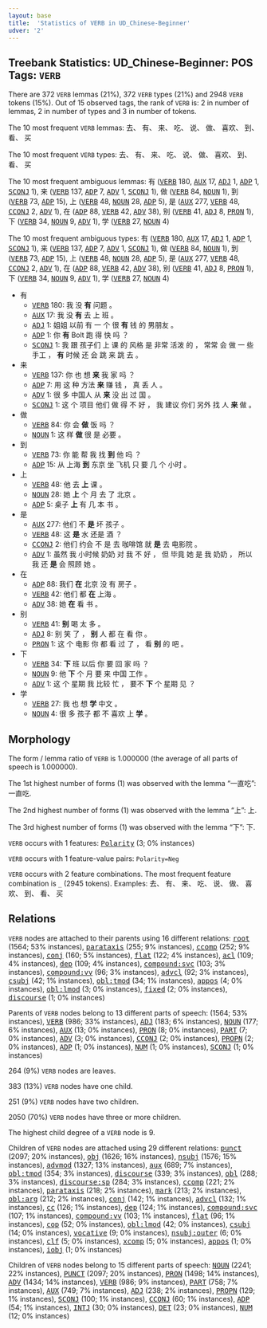 ```yaml
---
layout: base
title:  'Statistics of VERB in UD_Chinese-Beginner'
udver: '2'
---
```


## Treebank Statistics: UD_Chinese-Beginner: POS Tags: `VERB`

There are 372 `VERB` lemmas (21%), 372 `VERB` types (21%) and 2948 `VERB` tokens (15%).
Out of 15 observed tags, the rank of `VERB` is: 2 in number of lemmas, 2 in number of types and 3 in number of tokens.

The 10 most frequent `VERB` lemmas: 去、 有、 来、 吃、 说、 做、 喜欢、 到、 看、 买

The 10 most frequent `VERB` types:  去、 有、 来、 吃、 说、 做、 喜欢、 到、 看、 买

The 10 most frequent ambiguous lemmas: 有 (<tt><a href="zh_beginner-pos-VERB.html">VERB</a></tt> 180, <tt><a href="zh_beginner-pos-AUX.html">AUX</a></tt> 17, <tt><a href="zh_beginner-pos-ADJ.html">ADJ</a></tt> 1, <tt><a href="zh_beginner-pos-ADP.html">ADP</a></tt> 1, <tt><a href="zh_beginner-pos-SCONJ.html">SCONJ</a></tt> 1), 来 (<tt><a href="zh_beginner-pos-VERB.html">VERB</a></tt> 137, <tt><a href="zh_beginner-pos-ADP.html">ADP</a></tt> 7, <tt><a href="zh_beginner-pos-ADV.html">ADV</a></tt> 1, <tt><a href="zh_beginner-pos-SCONJ.html">SCONJ</a></tt> 1), 做 (<tt><a href="zh_beginner-pos-VERB.html">VERB</a></tt> 84, <tt><a href="zh_beginner-pos-NOUN.html">NOUN</a></tt> 1), 到 (<tt><a href="zh_beginner-pos-VERB.html">VERB</a></tt> 73, <tt><a href="zh_beginner-pos-ADP.html">ADP</a></tt> 15), 上 (<tt><a href="zh_beginner-pos-VERB.html">VERB</a></tt> 48, <tt><a href="zh_beginner-pos-NOUN.html">NOUN</a></tt> 28, <tt><a href="zh_beginner-pos-ADP.html">ADP</a></tt> 5), 是 (<tt><a href="zh_beginner-pos-AUX.html">AUX</a></tt> 277, <tt><a href="zh_beginner-pos-VERB.html">VERB</a></tt> 48, <tt><a href="zh_beginner-pos-CCONJ.html">CCONJ</a></tt> 2, <tt><a href="zh_beginner-pos-ADV.html">ADV</a></tt> 1), 在 (<tt><a href="zh_beginner-pos-ADP.html">ADP</a></tt> 88, <tt><a href="zh_beginner-pos-VERB.html">VERB</a></tt> 42, <tt><a href="zh_beginner-pos-ADV.html">ADV</a></tt> 38), 别 (<tt><a href="zh_beginner-pos-VERB.html">VERB</a></tt> 41, <tt><a href="zh_beginner-pos-ADJ.html">ADJ</a></tt> 8, <tt><a href="zh_beginner-pos-PRON.html">PRON</a></tt> 1), 下 (<tt><a href="zh_beginner-pos-VERB.html">VERB</a></tt> 34, <tt><a href="zh_beginner-pos-NOUN.html">NOUN</a></tt> 9, <tt><a href="zh_beginner-pos-ADV.html">ADV</a></tt> 1), 学 (<tt><a href="zh_beginner-pos-VERB.html">VERB</a></tt> 27, <tt><a href="zh_beginner-pos-NOUN.html">NOUN</a></tt> 4)

The 10 most frequent ambiguous types:  有 (<tt><a href="zh_beginner-pos-VERB.html">VERB</a></tt> 180, <tt><a href="zh_beginner-pos-AUX.html">AUX</a></tt> 17, <tt><a href="zh_beginner-pos-ADJ.html">ADJ</a></tt> 1, <tt><a href="zh_beginner-pos-ADP.html">ADP</a></tt> 1, <tt><a href="zh_beginner-pos-SCONJ.html">SCONJ</a></tt> 1), 来 (<tt><a href="zh_beginner-pos-VERB.html">VERB</a></tt> 137, <tt><a href="zh_beginner-pos-ADP.html">ADP</a></tt> 7, <tt><a href="zh_beginner-pos-ADV.html">ADV</a></tt> 1, <tt><a href="zh_beginner-pos-SCONJ.html">SCONJ</a></tt> 1), 做 (<tt><a href="zh_beginner-pos-VERB.html">VERB</a></tt> 84, <tt><a href="zh_beginner-pos-NOUN.html">NOUN</a></tt> 1), 到 (<tt><a href="zh_beginner-pos-VERB.html">VERB</a></tt> 73, <tt><a href="zh_beginner-pos-ADP.html">ADP</a></tt> 15), 上 (<tt><a href="zh_beginner-pos-VERB.html">VERB</a></tt> 48, <tt><a href="zh_beginner-pos-NOUN.html">NOUN</a></tt> 28, <tt><a href="zh_beginner-pos-ADP.html">ADP</a></tt> 5), 是 (<tt><a href="zh_beginner-pos-AUX.html">AUX</a></tt> 277, <tt><a href="zh_beginner-pos-VERB.html">VERB</a></tt> 48, <tt><a href="zh_beginner-pos-CCONJ.html">CCONJ</a></tt> 2, <tt><a href="zh_beginner-pos-ADV.html">ADV</a></tt> 1), 在 (<tt><a href="zh_beginner-pos-ADP.html">ADP</a></tt> 88, <tt><a href="zh_beginner-pos-VERB.html">VERB</a></tt> 42, <tt><a href="zh_beginner-pos-ADV.html">ADV</a></tt> 38), 别 (<tt><a href="zh_beginner-pos-VERB.html">VERB</a></tt> 41, <tt><a href="zh_beginner-pos-ADJ.html">ADJ</a></tt> 8, <tt><a href="zh_beginner-pos-PRON.html">PRON</a></tt> 1), 下 (<tt><a href="zh_beginner-pos-VERB.html">VERB</a></tt> 34, <tt><a href="zh_beginner-pos-NOUN.html">NOUN</a></tt> 9, <tt><a href="zh_beginner-pos-ADV.html">ADV</a></tt> 1), 学 (<tt><a href="zh_beginner-pos-VERB.html">VERB</a></tt> 27, <tt><a href="zh_beginner-pos-NOUN.html">NOUN</a></tt> 4)


* 有
  * <tt><a href="zh_beginner-pos-VERB.html">VERB</a></tt> 180: 我 没 <b>有</b> 问题 。
  * <tt><a href="zh_beginner-pos-AUX.html">AUX</a></tt> 17: 我 没 <b>有</b> 去 上 班 。
  * <tt><a href="zh_beginner-pos-ADJ.html">ADJ</a></tt> 1: 姐姐 以前 有 一 个 很 <b>有</b> 钱 的 男朋友 。
  * <tt><a href="zh_beginner-pos-ADP.html">ADP</a></tt> 1: 你 <b>有</b> Bolt 跑 得 快 吗 ？
  * <tt><a href="zh_beginner-pos-SCONJ.html">SCONJ</a></tt> 1: 我 跟 孩子们 上 课 的 风格 是 非常 活泼 的 ， 常常 会 做 一 些 手工 ， <b>有</b> 时候 还 会 跳 来 跳 去 。
* 来
  * <tt><a href="zh_beginner-pos-VERB.html">VERB</a></tt> 137: 你 也 想 <b>来</b> 我 家 吗 ？
  * <tt><a href="zh_beginner-pos-ADP.html">ADP</a></tt> 7: 用 这 种 方法 <b>来</b> 赚 钱 ， 真 丢 人 。
  * <tt><a href="zh_beginner-pos-ADV.html">ADV</a></tt> 1: 很 多 中国人 从 <b>来</b> 没 出 过 国 。
  * <tt><a href="zh_beginner-pos-SCONJ.html">SCONJ</a></tt> 1: 这 个 项目 他们 做 得 不 好 ， 我 建议 你们 另外 找 人 <b>来</b> 做 。
* 做
  * <tt><a href="zh_beginner-pos-VERB.html">VERB</a></tt> 84: 你 会 <b>做</b> 饭 吗 ？
  * <tt><a href="zh_beginner-pos-NOUN.html">NOUN</a></tt> 1: 这 样 <b>做</b> 很 是 必要 。
* 到
  * <tt><a href="zh_beginner-pos-VERB.html">VERB</a></tt> 73: 你 能 帮 我 找 <b>到</b> 他 吗 ？
  * <tt><a href="zh_beginner-pos-ADP.html">ADP</a></tt> 15: 从 上海 <b>到</b> 东京 坐 飞机 只 要 几 个 小时 。
* 上
  * <tt><a href="zh_beginner-pos-VERB.html">VERB</a></tt> 48: 他 去 <b>上</b> 课 。
  * <tt><a href="zh_beginner-pos-NOUN.html">NOUN</a></tt> 28: 她 <b>上</b> 个 月 去 了 北京 。
  * <tt><a href="zh_beginner-pos-ADP.html">ADP</a></tt> 5: 桌子 <b>上</b> 有 几 本 书 。
* 是
  * <tt><a href="zh_beginner-pos-AUX.html">AUX</a></tt> 277: 他们 不 <b>是</b> 坏 孩子 。
  * <tt><a href="zh_beginner-pos-VERB.html">VERB</a></tt> 48: 这 <b>是</b> 水 还是 酒 ？
  * <tt><a href="zh_beginner-pos-CCONJ.html">CCONJ</a></tt> 2: 他们 约会 不 是 去 咖啡馆 就 <b>是</b> 去 电影院 。
  * <tt><a href="zh_beginner-pos-ADV.html">ADV</a></tt> 1: 虽然 我 小时候 奶奶 对 我 不 好 ， 但 毕竟 她 是 我 奶奶 ， 所以 我 还 <b>是</b> 会 照顾 她 。
* 在
  * <tt><a href="zh_beginner-pos-ADP.html">ADP</a></tt> 88: 我们 <b>在</b> 北京 没 有 房子 。
  * <tt><a href="zh_beginner-pos-VERB.html">VERB</a></tt> 42: 他们 都 <b>在</b> 上海 。
  * <tt><a href="zh_beginner-pos-ADV.html">ADV</a></tt> 38: 她 <b>在</b> 看 书 。
* 别
  * <tt><a href="zh_beginner-pos-VERB.html">VERB</a></tt> 41: <b>别</b> 喝 太 多 。
  * <tt><a href="zh_beginner-pos-ADJ.html">ADJ</a></tt> 8: 别 笑 了 ， <b>别</b> 人 都 在 看 你 。
  * <tt><a href="zh_beginner-pos-PRON.html">PRON</a></tt> 1: 这 个 电影 你 都 看 过 了 ， 看 <b>别</b> 的 吧 。
* 下
  * <tt><a href="zh_beginner-pos-VERB.html">VERB</a></tt> 34: <b>下</b> 班 以后 你 要 回 家 吗 ？
  * <tt><a href="zh_beginner-pos-NOUN.html">NOUN</a></tt> 9: 他 <b>下</b> 个 月 要 来 中国 工作 。
  * <tt><a href="zh_beginner-pos-ADV.html">ADV</a></tt> 1: 这 个 星期 我 比较 忙 ， 要不 <b>下</b> 个 星期 见 ？
* 学
  * <tt><a href="zh_beginner-pos-VERB.html">VERB</a></tt> 27: 我 也 想 <b>学</b> 中文 。
  * <tt><a href="zh_beginner-pos-NOUN.html">NOUN</a></tt> 4: 很 多 孩子 都 不 喜欢 上 <b>学</b> 。

## Morphology

The form / lemma ratio of `VERB` is 1.000000 (the average of all parts of speech is 1.000000).

The 1st highest number of forms (1) was observed with the lemma “一直吃”: 一直吃.

The 2nd highest number of forms (1) was observed with the lemma “上”: 上.

The 3rd highest number of forms (1) was observed with the lemma “下”: 下.

`VERB` occurs with 1 features: <tt><a href="zh_beginner-feat-Polarity.html">Polarity</a></tt> (3; 0% instances)

`VERB` occurs with 1 feature-value pairs: `Polarity=Neg`

`VERB` occurs with 2 feature combinations.
The most frequent feature combination is `_` (2945 tokens).
Examples: 去、 有、 来、 吃、 说、 做、 喜欢、 到、 看、 买


## Relations

`VERB` nodes are attached to their parents using 16 different relations: <tt><a href="zh_beginner-dep-root.html">root</a></tt> (1564; 53% instances), <tt><a href="zh_beginner-dep-parataxis.html">parataxis</a></tt> (255; 9% instances), <tt><a href="zh_beginner-dep-ccomp.html">ccomp</a></tt> (252; 9% instances), <tt><a href="zh_beginner-dep-conj.html">conj</a></tt> (160; 5% instances), <tt><a href="zh_beginner-dep-flat.html">flat</a></tt> (122; 4% instances), <tt><a href="zh_beginner-dep-acl.html">acl</a></tt> (109; 4% instances), <tt><a href="zh_beginner-dep-dep.html">dep</a></tt> (109; 4% instances), <tt><a href="zh_beginner-dep-compound-svc.html">compound:svc</a></tt> (103; 3% instances), <tt><a href="zh_beginner-dep-compound-vv.html">compound:vv</a></tt> (96; 3% instances), <tt><a href="zh_beginner-dep-advcl.html">advcl</a></tt> (92; 3% instances), <tt><a href="zh_beginner-dep-csubj.html">csubj</a></tt> (42; 1% instances), <tt><a href="zh_beginner-dep-obl-tmod.html">obl:tmod</a></tt> (34; 1% instances), <tt><a href="zh_beginner-dep-appos.html">appos</a></tt> (4; 0% instances), <tt><a href="zh_beginner-dep-obl-lmod.html">obl:lmod</a></tt> (3; 0% instances), <tt><a href="zh_beginner-dep-fixed.html">fixed</a></tt> (2; 0% instances), <tt><a href="zh_beginner-dep-discourse.html">discourse</a></tt> (1; 0% instances)

Parents of `VERB` nodes belong to 13 different parts of speech:  (1564; 53% instances), <tt><a href="zh_beginner-pos-VERB.html">VERB</a></tt> (986; 33% instances), <tt><a href="zh_beginner-pos-ADJ.html">ADJ</a></tt> (183; 6% instances), <tt><a href="zh_beginner-pos-NOUN.html">NOUN</a></tt> (177; 6% instances), <tt><a href="zh_beginner-pos-AUX.html">AUX</a></tt> (13; 0% instances), <tt><a href="zh_beginner-pos-PRON.html">PRON</a></tt> (8; 0% instances), <tt><a href="zh_beginner-pos-PART.html">PART</a></tt> (7; 0% instances), <tt><a href="zh_beginner-pos-ADV.html">ADV</a></tt> (3; 0% instances), <tt><a href="zh_beginner-pos-CCONJ.html">CCONJ</a></tt> (2; 0% instances), <tt><a href="zh_beginner-pos-PROPN.html">PROPN</a></tt> (2; 0% instances), <tt><a href="zh_beginner-pos-ADP.html">ADP</a></tt> (1; 0% instances), <tt><a href="zh_beginner-pos-NUM.html">NUM</a></tt> (1; 0% instances), <tt><a href="zh_beginner-pos-SCONJ.html">SCONJ</a></tt> (1; 0% instances)

264 (9%) `VERB` nodes are leaves.

383 (13%) `VERB` nodes have one child.

251 (9%) `VERB` nodes have two children.

2050 (70%) `VERB` nodes have three or more children.

The highest child degree of a `VERB` node is 9.

Children of `VERB` nodes are attached using 29 different relations: <tt><a href="zh_beginner-dep-punct.html">punct</a></tt> (2097; 20% instances), <tt><a href="zh_beginner-dep-obj.html">obj</a></tt> (1626; 16% instances), <tt><a href="zh_beginner-dep-nsubj.html">nsubj</a></tt> (1576; 15% instances), <tt><a href="zh_beginner-dep-advmod.html">advmod</a></tt> (1327; 13% instances), <tt><a href="zh_beginner-dep-aux.html">aux</a></tt> (689; 7% instances), <tt><a href="zh_beginner-dep-obl-tmod.html">obl:tmod</a></tt> (354; 3% instances), <tt><a href="zh_beginner-dep-discourse.html">discourse</a></tt> (339; 3% instances), <tt><a href="zh_beginner-dep-obl.html">obl</a></tt> (288; 3% instances), <tt><a href="zh_beginner-dep-discourse-sp.html">discourse:sp</a></tt> (284; 3% instances), <tt><a href="zh_beginner-dep-ccomp.html">ccomp</a></tt> (221; 2% instances), <tt><a href="zh_beginner-dep-parataxis.html">parataxis</a></tt> (218; 2% instances), <tt><a href="zh_beginner-dep-mark.html">mark</a></tt> (213; 2% instances), <tt><a href="zh_beginner-dep-obl-arg.html">obl:arg</a></tt> (212; 2% instances), <tt><a href="zh_beginner-dep-conj.html">conj</a></tt> (142; 1% instances), <tt><a href="zh_beginner-dep-advcl.html">advcl</a></tt> (132; 1% instances), <tt><a href="zh_beginner-dep-cc.html">cc</a></tt> (126; 1% instances), <tt><a href="zh_beginner-dep-dep.html">dep</a></tt> (124; 1% instances), <tt><a href="zh_beginner-dep-compound-svc.html">compound:svc</a></tt> (107; 1% instances), <tt><a href="zh_beginner-dep-compound-vv.html">compound:vv</a></tt> (103; 1% instances), <tt><a href="zh_beginner-dep-flat.html">flat</a></tt> (96; 1% instances), <tt><a href="zh_beginner-dep-cop.html">cop</a></tt> (52; 0% instances), <tt><a href="zh_beginner-dep-obl-lmod.html">obl:lmod</a></tt> (42; 0% instances), <tt><a href="zh_beginner-dep-csubj.html">csubj</a></tt> (14; 0% instances), <tt><a href="zh_beginner-dep-vocative.html">vocative</a></tt> (9; 0% instances), <tt><a href="zh_beginner-dep-nsubj-outer.html">nsubj:outer</a></tt> (6; 0% instances), <tt><a href="zh_beginner-dep-clf.html">clf</a></tt> (5; 0% instances), <tt><a href="zh_beginner-dep-xcomp.html">xcomp</a></tt> (5; 0% instances), <tt><a href="zh_beginner-dep-appos.html">appos</a></tt> (1; 0% instances), <tt><a href="zh_beginner-dep-iobj.html">iobj</a></tt> (1; 0% instances)

Children of `VERB` nodes belong to 15 different parts of speech: <tt><a href="zh_beginner-pos-NOUN.html">NOUN</a></tt> (2241; 22% instances), <tt><a href="zh_beginner-pos-PUNCT.html">PUNCT</a></tt> (2097; 20% instances), <tt><a href="zh_beginner-pos-PRON.html">PRON</a></tt> (1498; 14% instances), <tt><a href="zh_beginner-pos-ADV.html">ADV</a></tt> (1434; 14% instances), <tt><a href="zh_beginner-pos-VERB.html">VERB</a></tt> (986; 9% instances), <tt><a href="zh_beginner-pos-PART.html">PART</a></tt> (758; 7% instances), <tt><a href="zh_beginner-pos-AUX.html">AUX</a></tt> (749; 7% instances), <tt><a href="zh_beginner-pos-ADJ.html">ADJ</a></tt> (238; 2% instances), <tt><a href="zh_beginner-pos-PROPN.html">PROPN</a></tt> (129; 1% instances), <tt><a href="zh_beginner-pos-SCONJ.html">SCONJ</a></tt> (100; 1% instances), <tt><a href="zh_beginner-pos-CCONJ.html">CCONJ</a></tt> (60; 1% instances), <tt><a href="zh_beginner-pos-ADP.html">ADP</a></tt> (54; 1% instances), <tt><a href="zh_beginner-pos-INTJ.html">INTJ</a></tt> (30; 0% instances), <tt><a href="zh_beginner-pos-DET.html">DET</a></tt> (23; 0% instances), <tt><a href="zh_beginner-pos-NUM.html">NUM</a></tt> (12; 0% instances)

